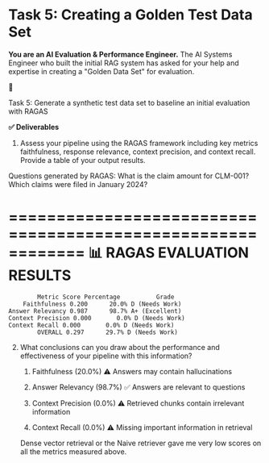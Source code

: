 # Task 5: Creating a Golden Test Data Set

**You are an AI Evaluation & Performance Engineer.**  The AI Systems Engineer who built the initial RAG system has asked for your help and expertise in creating a "Golden Data Set" for evaluation.

<aside>
📝

Task 5: Generate a synthetic test data set to baseline an initial evaluation with RAGAS

</aside>

**✅ Deliverables**

1. Assess your pipeline using the RAGAS framework including key metrics faithfulness, response relevance, context precision, and context recall.  Provide a table of your output results.

Questions generated by RAGAS:
What is the claim amount for CLM-001?
Which claims were filed in January 2024?

============================================================
📊 RAGAS EVALUATION RESULTS
============================================================

            Metric Score Percentage          Grade
        Faithfulness 0.200      20.0% D (Needs Work)
    Answer Relevancy 0.987      98.7% A+ (Excellent)
    Context Precision 0.000       0.0% D (Needs Work)
    Context Recall 0.000       0.0% D (Needs Work)
            OVERALL 0.297      29.7% D (Needs Work)

2. What conclusions can you draw about the performance and effectiveness of your pipeline with this information?

    1. Faithfulness (20.0%)
    ⚠️ Answers may contain hallucinations
    
    2. Answer Relevancy (98.7%)
    ✅ Answers are relevant to questions

    3. Context Precision (0.0%)
    ⚠️ Retrieved chunks contain irrelevant information
    
    4. Context Recall (0.0%)
    ⚠️ Missing important information in retrieval


    Dense vector retrieval or the Naive retriever gave me very low scores on all the metrics measured above.
